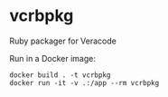 # vcrbpkg
Ruby packager for Veracode

Run in a Docker image:
```
docker build . -t vcrbpkg
docker run -it -v .:/app --rm vcrbpkg
```